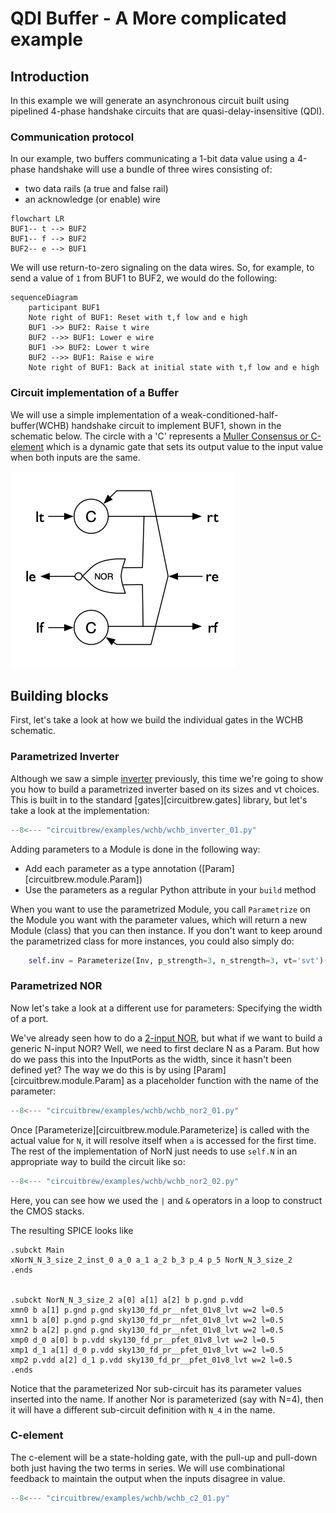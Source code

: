 # QDI Buffer - A More complicated example

## Introduction
In this example we will generate an asynchronous circuit built using pipelined 
4-phase handshake circuits that are quasi-delay-insensitive (QDI).

### Communication protocol
In our example, two buffers communicating a 1-bit data value using a 4-phase handshake
will use a bundle of three wires consisting of:

- two data rails (a true and false rail) 
- an acknowledge (or enable) wire

``` mermaid
flowchart LR
BUF1-- t --> BUF2
BUF1-- f --> BUF2
BUF2-- e --> BUF1
```

We will use return-to-zero signaling on the data wires. So, for example,
to send a value of `1` from BUF1 to BUF2, we would do the following:

``` mermaid
sequenceDiagram
    participant BUF1
    Note right of BUF1: Reset with t,f low and e high
    BUF1 ->> BUF2: Raise t wire
    BUF2 -->> BUF1: Lower e wire
    BUF1 ->> BUF2: Lower t wire
    BUF2 -->> BUF1: Raise e wire
    Note right of BUF1: Back at initial state with t,f low and e high
```
### Circuit implementation of a Buffer
We will use a simple implementation of a weak-conditioned-half-buffer(WCHB)
handshake circuit to implement BUF1, shown in the schematic below.  The circle
with a 'C' represents a [Muller Consensus or
C-element](https://en.wikipedia.org/wiki/C-element) which is a dynamic gate that
sets its output value to the input value when both inputs are the same.  

![wchb](wchb.png)

## Building blocks
First, let's take a look at how we build the individual gates in the WCHB 
schematic.

### Parametrized Inverter
Although we saw a simple [inverter](inverter.md) previously, this
time we're going to show you how to build a parametrized inverter based on its
sizes and vt choices.  This is built in to the standard [gates][circuitbrew.gates]
library, but let's take a look at the implementation:

``` py linenums="1" title='wchb_inverter.py'
--8<--- "circuitbrew/examples/wchb/wchb_inverter_01.py"
```

Adding parameters to a Module is done in the following way:

- Add each parameter as a type annotation ([Param][circuitbrew.module.Param])
- Use the parameters as a regular Python attribute in your `build` method

When you want to use the parametrized Module, you call `Parametrize` on the 
Module you want with the parameter values, which will return a new Module (class)
that you can then instance.  If you don't want to keep around the parametrized
class for more instances, you could also simply do:

``` py
    self.inv = Parameterize(Inv, p_strength=3, n_strength=3, vt='svt')()

```

### Parametrized NOR
Now let's take a look at a different use for parameters: Specifying the width of
a port. 

We've already seen how to do a [2-input NOR](nor2.md), but
what if we want to build a generic N-input NOR?  Well, we need to first declare
N as a Param.  But how do we pass this into the InputPorts as the width, since it
hasn't been defined yet?  The way we do this is by using [Param][circuitbrew.module.Param]
as a placeholder function with the name of the parameter:

``` py linenums="1" title='wchb_nor2_01.py'
--8<--- "circuitbrew/examples/wchb/wchb_nor2_01.py"
```

Once [Parameterize][circuitbrew.module.Parameterize] is called with the actual value for `N`,
it will resolve itself when `a` is accessed for the first time.  The rest of the implementation
of NorN just needs to use `self.N` in an appropriate way to build the circuit like so:


``` py linenums="1" title='wchb_nor2_02.py'
--8<--- "circuitbrew/examples/wchb/wchb_nor2_02.py"
```

Here, you can see how we used the `|` and `&` operators in a loop to construct the
CMOS stacks.

The resulting SPICE looks like 

```spice
.subckt Main 
xNorN_N_3_size_2_inst_0 a_0 a_1 a_2 b_3 p_4 p_5 NorN_N_3_size_2
.ends


.subckt NorN_N_3_size_2 a[0] a[1] a[2] b p.gnd p.vdd
xmn0 b a[1] p.gnd p.gnd sky130_fd_pr__nfet_01v8_lvt w=2 l=0.5
xmn1 b a[0] p.gnd p.gnd sky130_fd_pr__nfet_01v8_lvt w=2 l=0.5
xmn2 b a[2] p.gnd p.gnd sky130_fd_pr__nfet_01v8_lvt w=2 l=0.5
xmp0 d_0 a[0] b p.vdd sky130_fd_pr__pfet_01v8_lvt w=2 l=0.5
xmp1 d_1 a[1] d_0 p.vdd sky130_fd_pr__pfet_01v8_lvt w=2 l=0.5
xmp2 p.vdd a[2] d_1 p.vdd sky130_fd_pr__pfet_01v8_lvt w=2 l=0.5
.ends
```

Notice that the parameterized Nor sub-circuit has its parameter values
inserted into the name.  If another Nor is parameterized (say with N=4),
then it will have a different sub-circuit definition with `N_4` in the name.

### C-element
The c-element will be a state-holding gate, with the pull-up and pull-down
both just having the two terms in series.  We will use combinational
feedback to maintain the output when the inputs disagree in value.


``` py linenums="1" title='wchb_c2_01.py' 
--8<--- "circuitbrew/examples/wchb/wchb_c2_01.py"
```